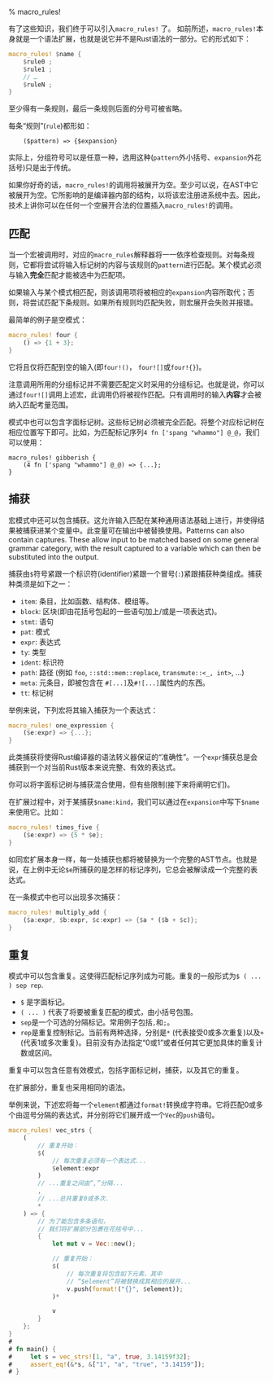 % macro_rules!

有了这些知识，我们终于可以引入`macro_rules!` 了。 如前所述，`macro_rules!`本身就是一个语法扩展，也就是说它并不是Rust语法的一部分。它的形式如下：

```rust
macro_rules! $name {
    $rule0 ;
    $rule1 ;
    // …
    $ruleN ;
}
```

至少得有一条规则，最后一条规则后面的分号可被省略。

每条“规则”(`rule`)都形如：

```ignore
    ($pattern) => {$expansion}
```

实际上，分组符号可以是任意一种，选用这种(`pattern`外小括号、`expansion`外花括号)只是出于传统。

如果你好奇的话，`macro_rules!`的调用将被展开为空。至少可以说，在AST中它被展开为空。它所影响的是编译器内部的结构，以将该宏注册进系统中去。因此，技术上讲你可以在任何一个空展开合法的位置插入`macro_rules!`的调用。

## 匹配

当一个宏被调用时，对应的`macro_rules`解释器将一一依序检查规则。对每条规则，它都将尝试将输入标记树的内容与该规则的`pattern`进行匹配。某个模式必须与输入**完全**匹配才能被选中为匹配项。

如果输入与某个模式相匹配，则该调用项将被相应的`expansion`内容所取代；否则，将尝试匹配下条规则。如果所有规则均匹配失败，则宏展开会失败并报错。

最简单的例子是空模式：

```rust
macro_rules! four {
    () => {1 + 3};
}
```

它将且仅将匹配到空的输入(即`four!()`， `four![]`或`four!{}`)。

注意调用所用的分组标记并不需要匹配定义时采用的分组标记。也就是说，你可以通过`four![]`调用上述宏，此调用仍将被视作匹配。只有调用时的输入**内容**才会被纳入匹配考量范围。

模式中也可以包含字面标记树。这些标记树必须被完全匹配。将整个对应标记树在相应位置写下即可。比如，为匹配标记序列`4 fn ['spang "whammo"] @_@`，我们可以使用：

```ignore
macro_rules! gibberish {
    (4 fn ['spang "whammo"] @_@) => {...};
}
```



## 捕获

宏模式中还可以包含捕获。这允许输入匹配在某种通用语法基础上进行，并使得结果被捕获进某个变量中。此变量可在输出中被替换使用。Patterns can also contain captures.  These allow input to be matched based on some general grammar category, with the result captured to a variable which can then be substituted into the output.

捕获由`$`符号紧跟一个标识符(identifier)紧跟一个冒号(`:`)紧跟捕获种类组成。捕获种类须是如下之一：

* `item`: 条目，比如函数、结构体、模组等。
* `block`: 区块(即由花括号包起的一些语句加上/或是一项表达式)。
* `stmt`: 语句
* `pat`: 模式
* `expr`: 表达式
* `ty`: 类型
* `ident`: 标识符
* `path`: 路径 (例如 `foo`, `::std::mem::replace`, `transmute::<_, int>`, …)
* `meta`: 元条目，即被包含在 `#[...]`及`#![...]`属性内的东西。
* `tt`: 标记树

举例来说，下列宏将其输入捕获为一个表达式：

```rust
macro_rules! one_expression {
    ($e:expr) => {...};
}
```

此类捕获将使得Rust编译器的语法转义器保证的“准确性”。一个`expr`捕获总是会捕获到一个对当前Rust版本来说完整、有效的表达式。

你可以将字面标记树与捕获混合使用，但有些限制(接下来将阐明它们)。

在扩展过程中，对于某捕获`$name:kind`，我们可以通过在`expansion`中写下`$name`来使用它。比如：

```rust
macro_rules! times_five {
    ($e:expr) => {5 * $e};
}
```

如同宏扩展本身一样，每一处捕获也都将被替换为一个完整的AST节点。也就是说，在上例中无论`$e`所捕获的是怎样的标记序列，它总会被解读成一个完整的表达式。

在一条模式中也可以出现多次捕获：

```rust
macro_rules! multiply_add {
    ($a:expr, $b:expr, $c:expr) => {$a * ($b + $c)};
}
```

## 重复

模式中可以包含重复。这使得匹配标记序列成为可能。重复的一般形式为`$ ( ... ) sep rep`.

* `$` 是字面标记。
* `( ... )` 代表了将要被重复匹配的模式，由小括号包围。
* `sep`是一个可选的分隔标记。常用例子包括`,`和`;`。
* `rep`是重复控制标记。当前有两种选择，分别是`*` (代表接受0或多次重复)以及`+` (代表1或多次重复)。目前没有办法指定“0或1”或者任何其它更加具体的重复计数或区间。

重复中可以包含任意有效模式，包括字面标记树，捕获，以及其它的重复。

在扩展部分，重复也采用相同的语法。

举例来说，下述宏将每一个`element`都通过`format!`转换成字符串。它将匹配0或多个由逗号分隔的表达式，并分别将它们展开成一个`Vec`的`push`语句。

```rust
macro_rules! vec_strs {
    (
        // 重复开始：
        $(
            // 每次重复必须有一个表达式...
            $element:expr
        )
        // ...重复之间由“,”分隔...
        ,
        // ...总共重复0或多次.
        *
    ) => {
        // 为了能包含多条语句，
        // 我们将扩展部分包裹在花括号中...
        {
            let mut v = Vec::new();

            // 重复开始：
            $(
                // 每次重复将包含如下元素，其中
                // “$element”将被替换成其相应的展开...
                v.push(format!("{}", $element));
            )*

            v
        }
    };
}
# 
# fn main() {
#     let s = vec_strs![1, "a", true, 3.14159f32];
#     assert_eq!(&*s, &["1", "a", "true", "3.14159"]);
# }
```

